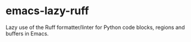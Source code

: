 # emacs-lazy-ruff
Lazy use of the Ruff formatter/linter for Python code blocks, regions and buffers in Emacs.
